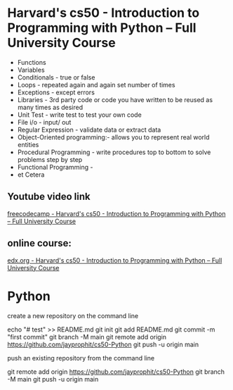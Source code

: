 # Harvard's cs50 - Introduction to Programming with Python – Full University Course

- Functions
- Variables
- Conditionals - true or false
- Loops - repeated again and again set number of times
- Exceptions - except errors
- Libraries - 3rd party code or code you have written to be reused as many times as desired
- Unit Test - write test to test your own code
- File i/o - input/ out
- Regular Expression - validate data or extract data
- Object-Oriented programming:- allows you to represent real world entities
- Procedural Programming - write procedures top to bottom to solve problems step by step
- Functional Programming - 
- et Cetera

## Youtube video link
[freecodecamp - Harvard's cs50 - Introduction to Programming with Python – Full University Course](https://www.youtube.com/watch?v=nLRL_NcnK-4&t=1405s)

## online course:
[edx.org - Harvard's cs50 - Introduction to Programming with Python – Full University Course](https://www.edx.org/learn/python/harvard-university-cs50-s-introduction-to-programming-with-python?index=product&queryID=d261282de44491e46e7817fb335660b7&position=2&results_level=first-level-results&term=cs50&objectID=course-2cc794d0-316d-42f7-bbfd-25c34e4cd5df&campaign=CS50%27s+Introduction+to+Programming+with+Python&source=edX&product_category=course&placement_url=https%3A%2F%2Fwww.edx.org%2Fsearch)


# Python 

create a new repository on the command line

echo "# test" >> README.md
git init
git add README.md
git commit -m "first commit"
git branch -M main
git remote add origin <https://github.com/jayprophit/cs50-Python>
git push -u origin main


push an existing repository from the command line

git remote add origin <https://github.com/jayprophit/cs50-Python>
git branch -M main
git push -u origin main